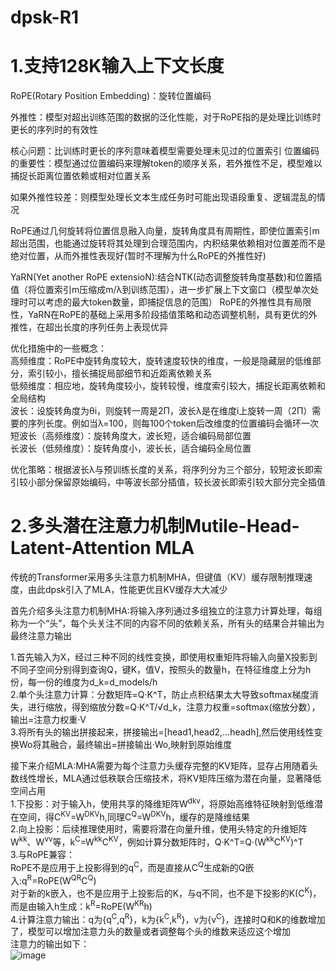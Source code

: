 # dpsk-R1

# 1.支持128K输入上下文长度

RoPE(Rotary Position Embedding)：旋转位置编码

外推性：模型对超出训练范围的数据的泛化性能，对于RoPE指的是处理比训练时更长的序列时的有效性

核心问题：比训练时更长的序列意味着模型需要处理未见过的位置索引
位置编码的重要性：模型通过位置编码来理解token的顺序关系，若外推性不足，模型难以捕捉长距离位置依赖或相对位置关系

如果外推性较差：则模型处理长文本生成任务时可能出现语段重复、逻辑混乱的情况

RoPE通过几何旋转将位置信息融入向量，旋转角度具有周期性，即使位置索引m超出范围，也能通过旋转将其处理到合理范围内，内积结果依赖相对位置差而不是绝对位置，从而外推性表现好(暂时不理解为什么RoPE的外推性好)

YaRN(Yet another RoPE extensioN):结合NTK(动态调整旋转角度基数)和位置插值（将位置索引m压缩成m/λ到训练范围），进一步扩展上下文窗口（模型单次处理时可以考虑的最大token数量，即捕捉信息的范围）
RoPE的外推性具有局限性，YaRN在RoPE的基础上采用多阶段插值策略和动态调整机制，具有更优的外推性，在超出长度的序列任务上表现优异

优化措施中的一些概念：  
高频维度：RoPE中旋转角度较大，旋转速度较快的维度，一般是隐藏层的低维部分，索引较小，擅长捕捉局部细节和近距离依赖关系  
低频维度：相应地，旋转角度较小，旋转较慢，维度索引较大，捕捉长距离依赖和全局结构  
波长：设旋转角度为θi，则旋转一周是2Π，波长λ是在维度i上旋转一周（2Π）需要的序列长度。例如当λ=100，则每100个token后改维度的位置编码会循环一次  
短波长（高频维度）：旋转角度大，波长短，适合编码局部位置  
长波长（低频维度）：旋转角度小，波长长，适合编码全局位置  

优化策略：根据波长λ与预训练长度的关系，将序列分为三个部分，较短波长即索引较小部分保留原始编码，中等波长部分插值，较长波长即索引较大部分完全插值

# 2.多头潜在注意力机制Mutile-Head-Latent-Attention MLA

传统的Transformer采用多头注意力机制MHA，但键值（KV）缓存限制推理速度，由此dpsk引入了MLA，性能更优且KV缓存大大减少

首先介绍多头注意力机制MHA:将输入序列通过多组独立的注意力计算处理，每组称为一个“头”，每个头关注不同的内容不同的依赖关系，所有头的结果合并输出为最终注意力输出

1.首先输入为X，经过三种不同的线性变换，即使用权重矩阵将输入向量X投影到不同子空间分别得到查询Q，键K，值V，按照头的数量h，在特征维度上分为h份，每一份的维度为d_k=d_models/h  
2.单个头注意力计算：分数矩阵=Q·K^T，防止点积结果太大导致softmax梯度消失，进行缩放，得到缩放分数=Q·K^T/√d_k，注意力权重=softmax(缩放分数），输出=注意力权重·V  
3.将所有头的输出拼接起来，拼接输出=[head1,head2,...headh],然后使用线性变换Wo将其融合，最终输出=拼接输出·Wo,映射到原始维度  

接下来介绍MLA:MHA需要为每个注意力头缓存完整的KV矩阵，显存占用随着头数线性增长，MLA通过低秩联合压缩技术，将KV矩阵压缩为潜在向量，显著降低空间占用  
1.下投影：对于输入h，使用共享的降维矩阵W<sup>dkv</sup>，将原始高维特征映射到低维潜在空间，得C<sup>KV</sup>=W<sup>DKV</sup>h,同理C<sup>Q</sup>=W<sup>DKV</sup>h，缓存的是降维结果  
2.向上投影：后续推理使用时，需要将潜在向量升维，使用头特定的升维矩阵W<sup>kk</sup>、W<sup>vv</sup>等，k<sup>C</sup>=W<sup>kk</sup>C<sup>KV</sup>，例如计算分数矩阵时，Q·K^T=Q·(W<sup>kk</sup>C<sup>KV</sup>)^T  
3.与RoPE兼容：  
RoPE不是应用于上投影得到的q<sup>C</sup>，而是直接从C<sup>Q</sup>生成新的Q嵌入:q<sup>R</sup>=RoPE(W<sup>QR</sup>C<sup>Q</sup>)  
对于新的k嵌入，也不是应用于上投影后的K，与q不同，也不是下投影的K(C<sup>K</sup>)，而是由输入h生成：k<sup>R</sup>=RoPE(W<sup>KR</sup>h)  
4.计算注意力输出：q为{q<sup>C</sup>,q<sup>R</sup>}，k为{k<sup>C</sup>,k<sup>R</sup>}，v为{v<sup>C</sup>}，连接时Q和K的维数增加了，模型可以增加注意力头的数量或者调整每个头的维数来适应这个增加  
注意力的输出如下：  
![image](https://github.com/user-attachments/assets/aec69435-c56b-408c-88bb-d9910c676a15)



